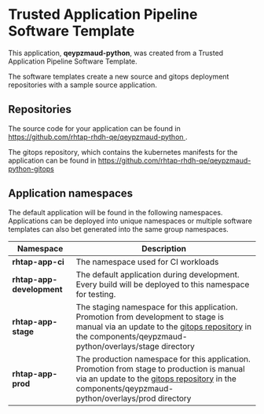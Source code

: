 # Trusted Application Pipeline Software Template

This application, **qeypzmaud-python**, was created from a Trusted Application Pipeline Software Template.

The software templates create a new source and gitops deployment repositories with a sample source application. 

## Repositories

The source code for your application can be found in [https://github.com/rhtap-rhdh-qe/qeypzmaud-python ](https://github.com/rhtap-rhdh-qe/qeypzmaud-python ).
 
The gitops repository, which contains the kubernetes manifests for the application can be found in 
[https://github.com/rhtap-rhdh-qe/qeypzmaud-python-gitops ](https://github.com/rhtap-rhdh-qe/qeypzmaud-python-gitops ) 

## Application namespaces 

The default application will be found in the following namespaces. Applications can be deployed into unique namespaces or multiple software templates can also bet generated into the same group namespaces.  

|  Namespace   |  Description   |  
| -------- | -------- |
| **rhtap-app-ci** | The namespace used for CI workloads |
| **rhtap-app-development** | The default application during development. Every build will be deployed to this namespace for testing. |
| **rhtap-app-stage** | The staging namespace for this application. Promotion from development to stage is manual via an update to the [gitops repository](https://github.com/rhtap-rhdh-qe/qeypzmaud-python-gitops ) in the components/qeypzmaud-python/overlays/stage directory |
| **rhtap-app-prod** | The production namespace for this application. Promotion from stage to production is manual via an update to the [gitops repository](https://github.com/rhtap-rhdh-qe/qeypzmaud-python-gitops ) in the components/qeypzmaud-python/overlays/prod directory |